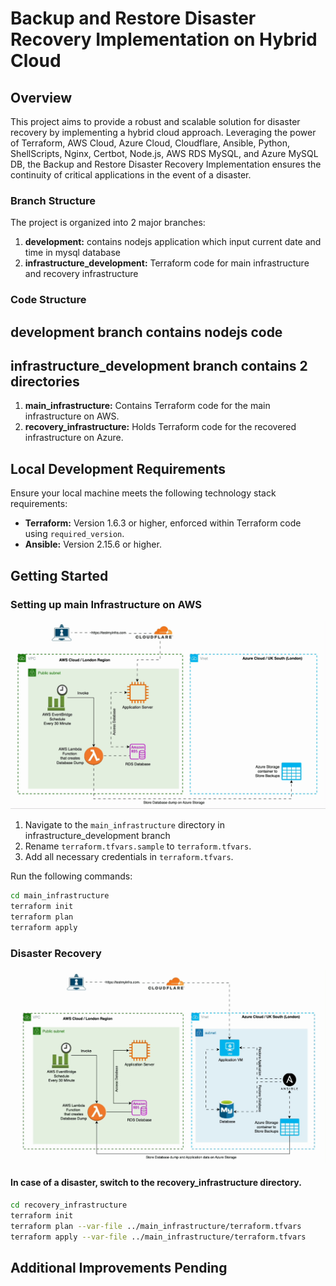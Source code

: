# Backup and Restore Disaster Recovery Implementation on Hybrid Cloud

## Overview

This project aims to provide a robust and scalable solution for disaster recovery by implementing a hybrid cloud approach. Leveraging the power of Terraform, AWS Cloud, Azure Cloud, Cloudflare, Ansible, Python, ShellScripts, Nginx, Certbot, Node.js, AWS RDS MySQL, and Azure MySQL DB, the Backup and Restore Disaster Recovery Implementation ensures the continuity of critical applications in the event of a disaster.



### Branch Structure

The project is organized into  2 major branches:

1. **development:** contains nodejs application which input current date and time in mysql database
2.  **infrastructure_development:** Terraform code for main infrastructure and recovery infrastructure

     
### Code Structure

## development branch contains nodejs code

## infrastructure_development branch contains 2 directories

1. **main_infrastructure:** Contains Terraform code for the main infrastructure on AWS.
2. **recovery_infrastructure:** Holds Terraform code for the recovered infrastructure on Azure.


## Local Development Requirements

Ensure your local machine meets the following technology stack requirements:

- **Terraform:** Version 1.6.3 or higher, enforced within Terraform code using `required_version`.
- **Ansible:** Version 2.15.6 or higher.

## Getting Started

### Setting up main Infrastructure on AWS

![](.main.gif)

1. Navigate to the `main_infrastructure` directory in infrastructure_development branch
2. Rename `terraform.tfvars.sample` to `terraform.tfvars`.
3. Add all necessary credentials in `terraform.tfvars`.

Run the following commands:

```bash
cd main_infrastructure
terraform init
terraform plan
terraform apply
```
### Disaster Recovery

![](.recovery.gif)

#### In case of a disaster, switch to the recovery_infrastructure directory.

```bash
cd recovery_infrastructure
terraform init
terraform plan --var-file ../main_infrastructure/terraform.tfvars
terraform apply --var-file ../main_infrastructure/terraform.tfvars
```



## Additional Improvements Pending




